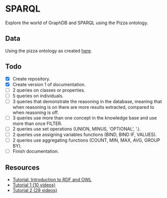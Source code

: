 # SPARQL

Explore the world of GraphDB and SPARQL using the Pizza ontology.

## Data

Using the pizza ontology as created [here](https://protege.stanford.edu/ontologies/pizza/pizza.owl).

## Todo

- [X] Create repository.
- [X] Create version 1 of documentation.
- [ ] 2 queries on classes or properties.
- [ ] 5 queries on individuals.
- [ ] 3 queries that demonstrate the reasoning in the database, meaning that when reasoning is on there are more results extracted, compared to when reasoning is off.
- [ ] 3 queries use more than one concept in the knowledge base and use more than once FILTER.
- [ ] 2 queries use set operations (UNION, MINUS, ‘OPTIONAL’, ‘.).
- [ ] 2 queries use assigning variables functions (BIND, BIND IF, VALUES).
- [ ] 2 queries use aggregating functions (COUNT, MIN, MAX, AVG, GROUP BY).
- [ ] Finish documentation.

## Resources

- [Tutorial: Introduction to RDF and OWL](https://csiro-enviro-informatics.github.io/info-engineering/tutorials/tutorial-intro-to-rdf-and-owl.html)
- [Tutorial 1 (10 videos)](https://www.youtube.com/watch?v=nbUYrs_wWto&list=PLaa8QYrMzXNnzY-4YVM5507iZuESWVcnU)
- [Tutorial 2 (29 videos)](https://www.youtube.com/watch?v=r7N7s1yejFQ&list=PLea0WJq13cnA6k4B6Tr1ljj2nleUl9dZt)
